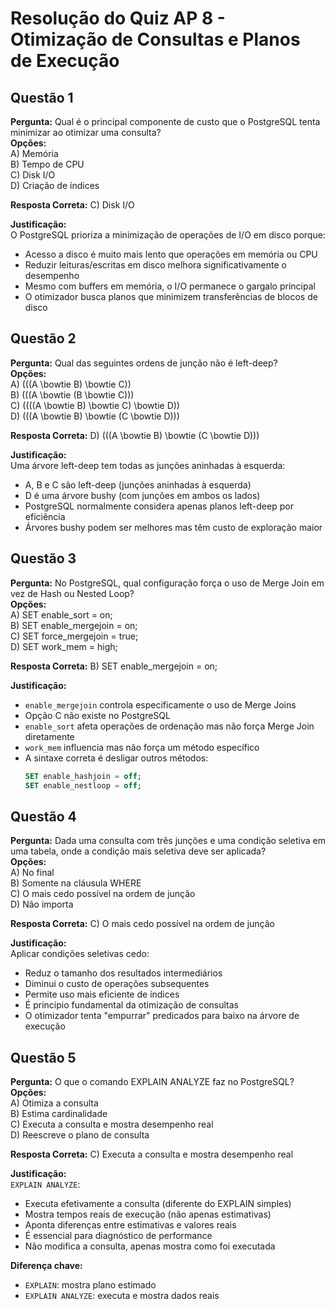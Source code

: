 # Resolução do Quiz AP 8 - Otimização de Consultas e Planos de Execução

## Questão 1
**Pergunta:** Qual é o principal componente de custo que o PostgreSQL tenta minimizar ao otimizar uma consulta?  
**Opções:**  
A) Memória  
B) Tempo de CPU  
C) Disk I/O  
D) Criação de índices  

**Resposta Correta:** C) Disk I/O  

**Justificação:**  
O PostgreSQL prioriza a minimização de operações de I/O em disco porque:
- Acesso a disco é muito mais lento que operações em memória ou CPU
- Reduzir leituras/escritas em disco melhora significativamente o desempenho
- Mesmo com buffers em memória, o I/O permanece o gargalo principal
- O otimizador busca planos que minimizem transferências de blocos de disco

## Questão 2
**Pergunta:** Qual das seguintes ordens de junção não é left-deep?  
**Opções:**  
A) \(((A \bowtie B) \bowtie C)\)  
B) \(((A \bowtie (B \bowtie C))\)  
C) \((((A \bowtie B) \bowtie C) \bowtie D)\)  
D) \(((A \bowtie B) \bowtie (C \bowtie D))\)  

**Resposta Correta:** D) \(((A \bowtie B) \bowtie (C \bowtie D))\)  

**Justificação:**  
Uma árvore left-deep tem todas as junções aninhadas à esquerda:
- A, B e C são left-deep (junções aninhadas à esquerda)
- D é uma árvore bushy (com junções em ambos os lados)
- PostgreSQL normalmente considera apenas planos left-deep por eficiência
- Árvores bushy podem ser melhores mas têm custo de exploração maior

## Questão 3
**Pergunta:** No PostgreSQL, qual configuração força o uso de Merge Join em vez de Hash ou Nested Loop?  
**Opções:**  
A) SET enable_sort = on;  
B) SET enable_mergejoin = on;  
C) SET force_mergejoin = true;  
D) SET work_mem = high;  

**Resposta Correta:** B) SET enable_mergejoin = on;  

**Justificação:**  
- `enable_mergejoin` controla especificamente o uso de Merge Joins
- Opção C não existe no PostgreSQL
- `enable_sort` afeta operações de ordenação mas não força Merge Join diretamente
- `work_mem` influencia mas não força um método específico
- A sintaxe correta é desligar outros métodos:  
  ```sql
  SET enable_hashjoin = off;
  SET enable_nestloop = off;
  ```

## Questão 4
**Pergunta:** Dada uma consulta com três junções e uma condição seletiva em uma tabela, onde a condição mais seletiva deve ser aplicada?  
**Opções:**  
A) No final  
B) Somente na cláusula WHERE  
C) O mais cedo possível na ordem de junção  
D) Não importa  

**Resposta Correta:** C) O mais cedo possível na ordem de junção  

**Justificação:**  
Aplicar condições seletivas cedo:
- Reduz o tamanho dos resultados intermediários
- Diminui o custo de operações subsequentes
- Permite uso mais eficiente de índices
- É princípio fundamental da otimização de consultas
- O otimizador tenta "empurrar" predicados para baixo na árvore de execução

## Questão 5
**Pergunta:** O que o comando EXPLAIN ANALYZE faz no PostgreSQL?  
**Opções:**  
A) Otimiza a consulta  
B) Estima cardinalidade  
C) Executa a consulta e mostra desempenho real  
D) Reescreve o plano de consulta  

**Resposta Correta:** C) Executa a consulta e mostra desempenho real  

**Justificação:**  
`EXPLAIN ANALYZE`:
- Executa efetivamente a consulta (diferente do EXPLAIN simples)
- Mostra tempos reais de execução (não apenas estimativas)
- Aponta diferenças entre estimativas e valores reais
- É essencial para diagnóstico de performance
- Não modifica a consulta, apenas mostra como foi executada

**Diferença chave:**  
- `EXPLAIN`: mostra plano estimado  
- `EXPLAIN ANALYZE`: executa e mostra dados reais